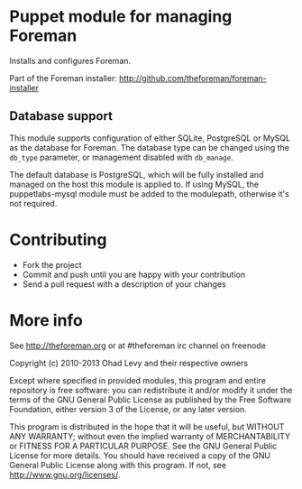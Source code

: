 # Puppet module for managing Foreman

Installs and configures Foreman.

Part of the Foreman installer: http://github.com/theforeman/foreman-installer

## Database support

This module supports configuration of either SQLite, PostgreSQL or MySQL as the
database for Foreman.  The database type can be changed using the `db_type`
parameter, or management disabled with `db_manage`.

The default database is PostgreSQL, which will be fully installed and managed
on the host this module is applied to.  If using MySQL, the puppetlabs-mysql
module must be added to the modulepath, otherwise it's not required.

# Contributing

* Fork the project
* Commit and push until you are happy with your contribution
* Send a pull request with a description of your changes

# More info

See http://theforeman.org or at #theforeman irc channel on freenode

Copyright (c) 2010-2013 Ohad Levy and their respective owners

Except where specified in provided modules, this program and entire
repository is free software: you can redistribute it and/or modify
it under the terms of the GNU General Public License as published by
the Free Software Foundation, either version 3 of the License, or
any later version.

This program is distributed in the hope that it will be useful,
but WITHOUT ANY WARRANTY; without even the implied warranty of
MERCHANTABILITY or FITNESS FOR A PARTICULAR PURPOSE.  See the
GNU General Public License for more details.
You should have received a copy of the GNU General Public License
along with this program.  If not, see <http://www.gnu.org/licenses/>.
